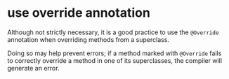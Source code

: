 # use override annotation

Although not strictly necessary, it is a good practice to use the `@Override` annotation when overriding methods from a superclass.

Doing so may help prevent errors; if a method marked with `@Override` fails to correctly override a method in one of its superclasses, the compiler will generate an error.

